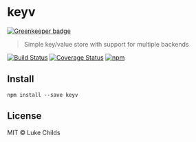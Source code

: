 # keyv

[![Greenkeeper badge](https://badges.greenkeeper.io/lukechilds/keyv.svg)](https://greenkeeper.io/)

> Simple key/value store with support for multiple backends

[![Build Status](https://travis-ci.org/lukechilds/keyv.svg?branch=master)](https://travis-ci.org/lukechilds/keyv)
[![Coverage Status](https://coveralls.io/repos/github/lukechilds/keyv/badge.svg?branch=master)](https://coveralls.io/github/lukechilds/keyv?branch=master)
[![npm](https://img.shields.io/npm/v/keyv.svg)](https://www.npmjs.com/package/keyv)

## Install

```shell
npm install --save keyv
```

## License

MIT © Luke Childs

